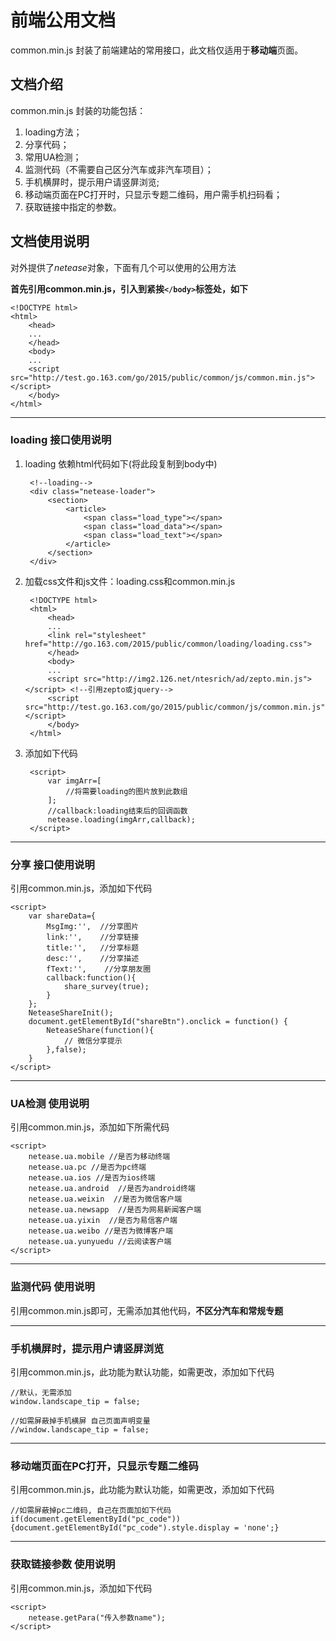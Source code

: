 # 前端公用文档 #
common.min.js 封装了前端建站的常用接口，此文档仅适用于**移动端**页面。

## 文档介绍 ##
common.min.js 封装的功能包括：

1. loading方法；
2. 分享代码；
3. 常用UA检测；
3. 监测代码（不需要自己区分汽车或非汽车项目）；
4. 手机横屏时，提示用户请竖屏浏览;
5. 移动端页面在PC打开时，只显示专题二维码，用户需手机扫码看； 
7. 获取链接中指定的参数。

## 文档使用说明 ##
对外提供了*netease*对象，下面有几个可以使用的公用方法

**首先引用common.min.js，引入到紧挨`</body>`标签处，如下**

	<!DOCTYPE html>
    <html>
    	<head>
    	...
    	</head>
    	<body>
    	...
    	<script src="http://test.go.163.com/go/2015/public/common/js/common.min.js"></script>
    	</body>
    </html>

----------

### loading 接口使用说明 ###

1. loading 依赖html代码如下(将此段复制到body中)
	
		<!--loading-->
		<div class="netease-loader">
	    	<section>
	        	<article>
	            	<span class="load_type"></span>
	            	<span class="load_data"></span>
	            	<span class="load_text"></span>
	        	</article>
	    	</section>
		</div>
	
2. 加载css文件和js文件：loading.css和common.min.js

    	<!DOCTYPE html>
    	<html>
    		<head>
    		...
    		<link rel="stylesheet" href="http://go.163.com/2015/public/common/loading/loading.css">
    		</head>
    		<body>
    		...
    		<script src="http://img2.126.net/ntesrich/ad/zepto.min.js"></script> <!--引用zepto或jquery-->
			<script src="http://test.go.163.com/go/2015/public/common/js/common.min.js"></script>
    		</body>
    	</html>

3. 添加如下代码

    	<script>
			var imgArr=[
        		//将需要loading的图片放到此数组
    		];
			//callback:loading结束后的回调函数
    		netease.loading(imgArr,callback);
    	</script>


----------

### 分享 接口使用说明 ###
引用common.min.js，添加如下代码

	<script>
        var shareData={
            MsgImg:'',  //分享图片
            link:'',    //分享链接
            title:'',   //分享标题
            desc:'',    //分享描述
            fText:'',    //分享朋友圈
            callback:function(){
                share_survey(true);
            }
        };
        NeteaseShareInit();
      	document.getElementById("shareBtn").onclick = function() {
            NeteaseShare(function(){
            	// 微信分享提示
            },false);
        }
    </script>


----------


### UA检测 使用说明 ###
引用common.min.js，添加如下所需代码

	<script>
    	netease.ua.mobile //是否为移动终端
    	netease.ua.pc //是否为pc终端
    	netease.ua.ios //是否为ios终端
    	netease.ua.android  //是否为android终端
    	netease.ua.weixin  //是否为微信客户端
    	netease.ua.newsapp  //是否为网易新闻客户端
    	netease.ua.yixin  //是否为易信客户端
    	netease.ua.weibo //是否为微博客户端
    	netease.ua.yunyuedu //云阅读客户端
	</script>

----------

### 监测代码 使用说明 ###
引用common.min.js即可，无需添加其他代码，**不区分汽车和常规专题**

----------

### 手机横屏时，提示用户请竖屏浏览 ###
引用common.min.js，此功能为默认功能，如需更改，添加如下代码
	
	//默认，无需添加
    window.landscape_tip = false;

    //如需屏蔽掉手机横屏 自己页面声明变量
    //window.landscape_tip = false;

----------

### 移动端页面在PC打开，只显示专题二维码 ###
引用common.min.js，此功能为默认功能，如需更改，添加如下代码

    //如需屏蔽掉pc二维码, 自己在页面加如下代码
    if(document.getElementById("pc_code")){document.getElementById("pc_code").style.display = 'none';}

----------

### 获取链接参数 使用说明 ###
引用common.min.js，添加如下代码

    <script>
    	netease.getPara("传入参数name");
    </script>